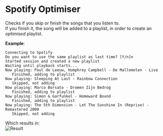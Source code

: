 # Spotify Optimiser
Checks if you skip or finish the songs that you listen to.  
If you finish it, the song will be added to a playlist, in order to create an _optimised_ playlist.

**Example**:
```
Connecting to Spotify
Do you want to use the same playlist as last time? [Y/n]n
Started session and created a new playlist
Waiting until playback starts...
Now playing: Paul de Leeuw, Humphrey Campbell - De Mallemolen - Live
   Finished, adding to playlist
Now playing: Sleeping At Last - Rainbow Connection
   Skipped, not adding
Now playing: Marco Borsato - Dromen Zijn Bedrog
   Finished, adding to playlist
Now playing: Simon & Garfunkel - Homeward Bound
   Finished, adding to playlist
Now playing: The 5th Dimension - Let The Sunshine In (Reprise) - Remastered 2000
   Skipped, not adding
```
Which results in:  
![Result](https://i.imgur.com/78J33AY.png)